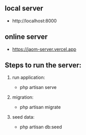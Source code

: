 ## local server
- http://localhost:8000

## online server
- https://jaom-server.vercel.app

## Steps to run the server:
1. run application:
    - php artisan serve

2. migration:
    - php artisan migrate

3. seed data:
    - php artisan db:seed